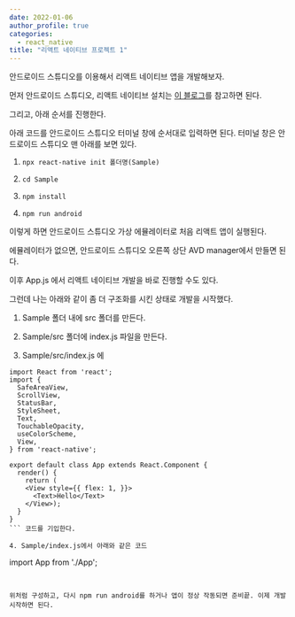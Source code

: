 ```yaml
---
date: 2022-01-06
author_profile: true
categories:
  - react_native
title: "리액트 네이티브 프로젝트 1"
---
```


안드로이드 스튜디오를 이용해서 리액트 네이티브 앱을 개발해보자.

먼저 안드로이드 스튜디오, 리액트 네이티브 설치는 [이 블로그](https://dev-yakuza.posstree.com/ko/react-native/install-on-windows/)를 참고하면 된다.

그리고, 아래 순서를 진행한다.

아래 코드를 안드로이드 스튜디오 터미널 창에 순서대로 입력하면 된다. 터미널 창은 안드로이드 스튜디오 맨 아래를 보면 있다.

1. ```npx react-native init 폴더명(Sample)```

2. ```cd Sample```

3. ```npm install```

4. ```npm run android```

이렇게 하면 안드로이드 스튜디오 가상 에뮬레이터로 처음 리액트 앱이 실행된다.

에뮬레이터가 없으면, 안드로이드 스튜디오 오른쪽 상단 AVD manager에서 만들면 된다.


이후 App.js 에서 리액트 네이티브 개발을 바로 진행할 수도 있다.

그런데 나는 아래와 같이 좀 더 구조화를 시킨 상태로 개발을 시작했다.

1. Sample 폴더 내에 src 폴더를 만든다.

2. Sample/src 폴더에 index.js 파일을 만든다.

3. Sample/src/index.js 에 
``` 
import React from 'react';
import {
  SafeAreaView,
  ScrollView,
  StatusBar,
  StyleSheet,
  Text,
  TouchableOpacity,
  useColorScheme,
  View,
} from 'react-native';

export default class App extends React.Component {
  render() {
    return (
    <View style={{ flex: 1, }}>
      <Text>Hello</Text>
    </View>);
  }
}
``` 코드를 기입한다.

4. Sample/index.js에서 아래와 같은 코드 
```
import App from './App';
``` 에서 ./App을 ./src로 고친다.


위처럼 구성하고, 다시 npm run android를 하거나 앱이 정상 작동되면 준비끝. 이제 개발 시작하면 된다.
